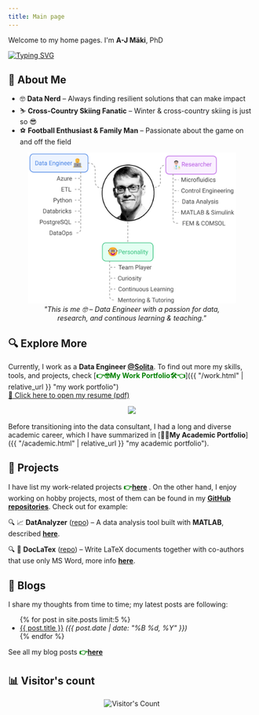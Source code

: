 ```yaml
---
title: Main page
---
```


Welcome to my home pages. I'm **A-J Mäki**, PhD

<div align="left">
  <a href="https://git.io/typing-svg">
    <img src="https://readme-typing-svg.herokuapp.com?font=Fira+Code&weight=200&duration=2000&pause=500&multiline=true&width=280&height=80&lines=%E2%80%A2+Data+Engineer+%F0%9F%91%A8%E2%80%8D%F0%9F%92%BB;%E2%80%A2+Lifelong+Researcher+%F0%9F%91%A8%E2%80%8D%F0%9F%94%AC;%E2%80%A2+Data+Nerd+%F0%9F%A4%93" alt="Typing SVG" />
  </a>
</div>

## 🚀 About Me  

- 🤓 **Data Nerd** – Always finding resilient solutions that can make impact   
- ⛷️ **Cross-Country Skiing Fanatic** – Winter & cross-country skiing is just so 😎  
- ⚽ **Football Enthusiast & Family Man** – Passionate about the game on and off the field  

<figure style="text-align: center;">
  <img src="pics/ajm_profile.png" alt="my profile">
  <figcaption><em>"This is me 🤓 – Data Engineer with a passion for data, research, and continous learning & teaching." </em></figcaption>
</figure>


## 🔍 Explore More  
Currently, I work as a **Data Engineer [@Solita](https://www.solita.fi/)**. 
To find out more my skills, tools, and projects, check [<span style="color:green">**👉🤓My Work Portfolio🛠️👈**</span>]({{ "/work.html" | relative_url }} "my work portfolio")  
<a href="https://anahill.github.io/resume_ajm.pdf" target="_blank">📑 Click here to open my resume (pdf) </a>

<p align="center">
  <img src="https://skillicons.dev/icons?i=azure,postgres,python,powershell,bash" />
</p>

Before transitioning into the data consultant, I had a long and diverse academic career, which I have summarized in 
[**👨‍🔬My Academic Portfolio**]({{ "/academic.html" | relative_url }} "my academic portfolio").


## 📂 Projects
I have list my work-related projects <span style ="color:green"><strong>👉[here](work.html#projects) </strong></span>.
On the other hand, I enjoy working on hobby projects, most of them can be found in my **[GitHub repositories](https://github.com/AnaHill?tab=repositories)**. Check out for example:  

🔍 📈 **DatAnalyzer** ([repo](https://github.com/AnaHill/DatAnalyzer "DatAnalyzer")) – A data analysis tool built with **MATLAB**, described [**here**](academic.html#datanalyzer).

🔍 📝 **DocLaTex** ([repo](https://github.com/AnaHill/Write-LaTeX-documents-using-Word)) – Write LaTeX documents together with co-authors that use only MS Word, more info [**here**](academic.html#doclatex).

## 📝 <span id="blogs"> Blogs </span>

I share my thoughts from time to time; my latest posts are following:  

<ul>
  {% for post in site.posts limit:5 %}
    <li>
      <a href="{{ post.url | relative_url }}">{{ post.title }}</a>  
      <em>({{ post.date | date: "%B %d, %Y" }})</em>
    </li>
  {% endfor %}
</ul>

See all my blog posts <span style="color:green">**👉[here](/blog/)** </span>  

## 📊 Visitor's count
<div align="center">   
  <img src="https://profile-counter.glitch.me/AnaHill/count.svg" alt="Visitor's Count" />
</div>
